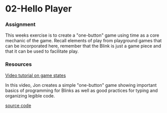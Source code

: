 # 02-Hello Player

### Assignment
This weeks exercise is to create a "one-button" game using time as a core mechanic of the game. Recall elements of play from playground games that can be incorporated here, remember that the Blink is just a game piece and that it can be used to facilitate play.

### Resources
[Video tutorial on game states](https://youtu.be/bjGOGW66zGE)

In this video, Jon creates a simple "one-button" game showing important basics of programming for Blinks as well as good practices for typing and organizing legible code.

[source code](../../Resources/Time/02-GameStates/02-GameStates.ino)

